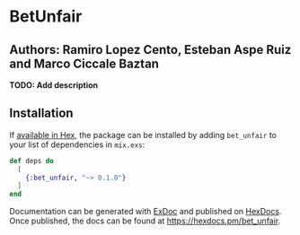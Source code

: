 # BetUnfair

## Authors: Ramiro Lopez Cento, Esteban Aspe Ruiz and Marco Ciccale Baztan

**TODO: Add description**

## Installation

If [available in Hex](https://hex.pm/docs/publish), the package can be installed
by adding `bet_unfair` to your list of dependencies in `mix.exs`:

```elixir
def deps do
  [
    {:bet_unfair, "~> 0.1.0"}
  ]
end
```

Documentation can be generated with [ExDoc](https://github.com/elixir-lang/ex_doc)
and published on [HexDocs](https://hexdocs.pm). Once published, the docs can
be found at <https://hexdocs.pm/bet_unfair>.

